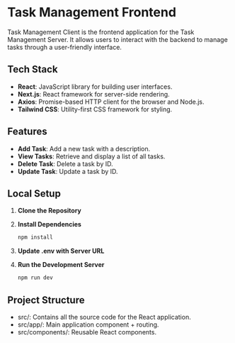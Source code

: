 # Task Management Frontend

Task Management Client is the frontend application for the Task Management Server.
It allows users to interact with the backend to manage tasks through a user-friendly interface.

## Tech Stack

- **React**: JavaScript library for building user interfaces.
- **Next.js**: React framework for server-side rendering.
- **Axios**: Promise-based HTTP client for the browser and Node.js.
- **Tailwind CSS**: Utility-first CSS framework for styling.

## Features

- **Add Task**: Add a new task with a description.
- **View Tasks**: Retrieve and display a list of all tasks.
- **Delete Task**: Delete a task by ID.
- **Update Task**: Update a task by ID.

## Local Setup

1. **Clone the Repository**

2. **Install Dependencies**

   ```bash
   npm install
   ```

3. **Update .env with Server URL**

4. **Run the Development Server**

   ```bash
   npm run dev
   ```

## Project Structure

- src/: Contains all the source code for the React application.
- src/app/: Main application component + routing.
- src/components/: Reusable React components.
